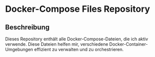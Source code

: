 # Docker-Compose Files Repository
## Beschreibung
Dieses Repository enthält alle Docker-Compose-Dateien, die ich aktiv verwende. Diese Dateien helfen mir, verschiedene Docker-Container-Umgebungen effizient zu verwalten und zu orchestrieren.
